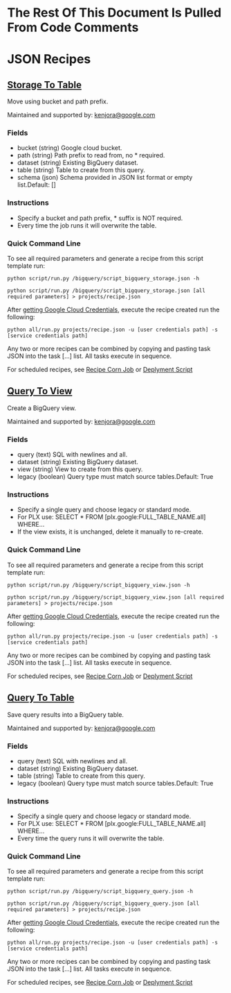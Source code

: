 # The Rest Of This Document Is Pulled From Code Comments


# JSON Recipes

## [Storage To Table](/bigquery/script_bigquery_storage.json)

Move using bucket and path prefix.

Maintained and supported by: kenjora@google.com

### Fields

- bucket (string) Google cloud bucket.
- path (string) Path prefix to read from, no \* required.
- dataset (string) Existing BigQuery dataset.
- table (string) Table to create from this query.
- schema (json) Schema provided in JSON list format or empty list.Default: []

### Instructions

- Specify a bucket and path prefix, \* suffix is NOT required.
- Every time the job runs it will overwrite the table.

### Quick Command Line

To see all required parameters and generate a recipe from this script template run:

`python script/run.py /bigquery/script_bigquery_storage.json -h`

`python script/run.py /bigquery/script_bigquery_storage.json [all required parameters] > projects/recipe.json`

After [getting Google Cloud Credentials](/auth/README.md), execute the recipe created run the following:

`python all/run.py projects/recipe.json -u [user credentials path] -s [service credentials path]`

Any two or more recipes can be combined by copying and pasting task JSON into the task [...] list.  All tasks execute in sequence.

For scheduled recipes, see [Recipe Corn Job](/cron/README.md) or [Deplyment Script](/deploy/README.md)

## [Query To View](/bigquery/script_bigquery_view.json)

Create a BigQuery view.

Maintained and supported by: kenjora@google.com

### Fields

- query (text) SQL with newlines and all.
- dataset (string) Existing BigQuery dataset.
- view (string) View to create from this query.
- legacy (boolean) Query type must match source tables.Default: True

### Instructions

- Specify a single query and choose legacy or standard mode.
- For PLX use: SELECT \* FROM [plx.google:FULL_TABLE_NAME.all] WHERE...
- If the view exists, it is unchanged, delete it manually to re-create.

### Quick Command Line

To see all required parameters and generate a recipe from this script template run:

`python script/run.py /bigquery/script_bigquery_view.json -h`

`python script/run.py /bigquery/script_bigquery_view.json [all required parameters] > projects/recipe.json`

After [getting Google Cloud Credentials](/auth/README.md), execute the recipe created run the following:

`python all/run.py projects/recipe.json -u [user credentials path] -s [service credentials path]`

Any two or more recipes can be combined by copying and pasting task JSON into the task [...] list.  All tasks execute in sequence.

For scheduled recipes, see [Recipe Corn Job](/cron/README.md) or [Deplyment Script](/deploy/README.md)

## [Query To Table](/bigquery/script_bigquery_query.json)

Save query results into a BigQuery table.

Maintained and supported by: kenjora@google.com

### Fields

- query (text) SQL with newlines and all.
- dataset (string) Existing BigQuery dataset.
- table (string) Table to create from this query.
- legacy (boolean) Query type must match source tables.Default: True

### Instructions

- Specify a single query and choose legacy or standard mode.
- For PLX use: SELECT \* FROM [plx.google:FULL_TABLE_NAME.all] WHERE...
- Every time the query runs it will overwrite the table.

### Quick Command Line

To see all required parameters and generate a recipe from this script template run:

`python script/run.py /bigquery/script_bigquery_query.json -h`

`python script/run.py /bigquery/script_bigquery_query.json [all required parameters] > projects/recipe.json`

After [getting Google Cloud Credentials](/auth/README.md), execute the recipe created run the following:

`python all/run.py projects/recipe.json -u [user credentials path] -s [service credentials path]`

Any two or more recipes can be combined by copying and pasting task JSON into the task [...] list.  All tasks execute in sequence.

For scheduled recipes, see [Recipe Corn Job](/cron/README.md) or [Deplyment Script](/deploy/README.md)

